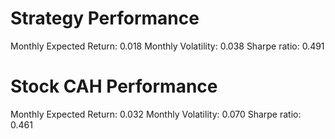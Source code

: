 # Strategy Performance
Monthly Expected Return: 0.018
Monthly Volatility: 0.038
Sharpe ratio: 0.491
# Stock CAH Performance
Monthly Expected Return: 0.032
Monthly Volatility: 0.070
Sharpe ratio: 0.461
